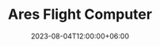 ---
  title: "Ares Flight Computer"
  date: 2023-08-04T12:00:00+06:00
  featured: false
  tags: "tech"
  tranding: true
  readTime: "2 min"
  thumbnail: /images/blog/ares-flight-computer/flight-computer-photo.png
  featureImage: /images/blog/ares-flight-computer/flight-computer-photo.png
---